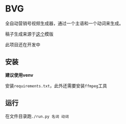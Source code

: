 # BVG

全自动营销号视频生成器，通过一个主语和一个动词来生成。

稿子生成来源于[这个](https://iamazing.cn/page/baidu-style-generator)模版

此项目还在开发中

## 安装

**建议使用venv**

安装`requirements.txt`，此外还需要安装`ffmpeg`工具

## 运行

在文件目录跑`./run.py 名词 动词`
